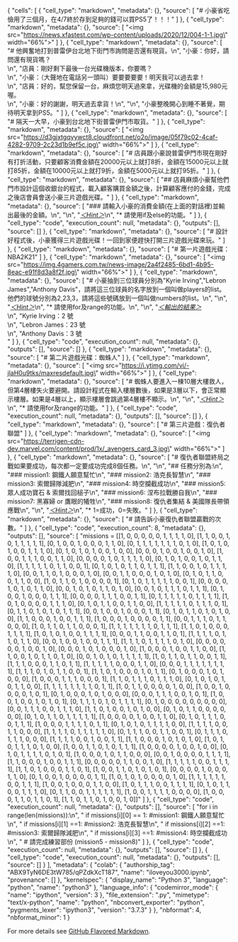 {
 "cells": [
  {
   "cell_type": "markdown",
   "metadata": {},
   "source": [
    "# 小豪省吃儉用了三個月，在4/7終於存到足夠的錢可以買PS5了！！！"
   ]
  },
  {
   "cell_type": "markdown",
   "metadata": {},
   "source": [
    "<img src=\"https://news.xfastest.com/wp-content/uploads/2020/12/004-1-1.jpg\" width=\"66%\">"
   ]
  },
  {
   "cell_type": "markdown",
   "metadata": {},
   "source": [
    "# 他興奮地打到普雷伊台北地下街門市詢問是否還有現貨。\n",
    "小豪：你好，請問還有現貨嗎？<br>\n",
    "店員：剛好剩下最後一台光碟機版本，你要嗎？<br>\n",
    "小豪：（大聲地在電話另一頭叫）要要要要要！明天我可以過去拿！<br>\n",
    "店員：好的，幫您保留一台，麻煩您明天過來拿，光碟機的金額是15,980元喔。<br>\n",
    "小豪：好的謝謝，明天過去拿貨！\n",
    "\n",
    "小豪整晚開心到睡不著覺，期待明天拿到PS5。"
   ]
  },
  {
   "cell_type": "markdown",
   "metadata": {},
   "source": [
    "# 隔天一大早，小豪到台北地下街普雷伊門市取貨。"
   ]
  },
  {
   "cell_type": "markdown",
   "metadata": {},
   "source": [
    "<img src=\"https://d3gjxtgqyywct8.cloudfront.net/o2o/image/05f79c02-4caf-4282-9709-2c23d1b9ef5c.jpg\" width=\"66%\">"
   ]
  },
  {
   "cell_type": "markdown",
   "metadata": {},
   "source": [
    "# 店員跟小豪說普雷伊門市現在剛好有打折活動，只要顧客消費金額在20000元以上就打8折，金額在15000元以上就打85折，金額在10000元以上就打9折，金額在5000元以上就打95折。"
   ]
  },
  {
   "cell_type": "markdown",
   "metadata": {},
   "source": [
    "## 店員麻煩小豪幫他們門市設計這個收銀台的程式，載入顧客購買金額之後，計算顧客應付的金錢，完成之後店會員會送小豪三片遊戲光碟。"
   ]
  },
  {
   "cell_type": "markdown",
   "metadata": {},
   "source": [
    "### 請輸入小豪的消費金額(在上面的對話裡)並輸出最後的金額。\n",
    "\n",
    "<u><i>＜Hint＞</i></u>\n",
    "* 請使用if及else的功能。"
   ]
  },
  {
   "cell_type": "code",
   "execution_count": null,
   "metadata": {},
   "outputs": [],
   "source": []
  },
  {
   "cell_type": "markdown",
   "metadata": {},
   "source": [
    "# 設計好程式後，小豪獲得三片遊戲光碟！一回到家便趕快打開三片遊戲光碟來玩。"
   ]
  },
  {
   "cell_type": "markdown",
   "metadata": {},
   "source": [
    "# 第一片遊戲光碟：NBA2K21"
   ]
  },
  {
   "cell_type": "markdown",
   "metadata": {},
   "source": [
    "<img src=\"https://img.4gamers.com.tw/news-image/2a4f2485-6bd1-4b95-8eac-e91f8d3a8f2f.jpg\" width=\"66%\">"
   ]
  },
  {
   "cell_type": "markdown",
   "metadata": {},
   "source": [
    "# 小豪抽到三位球員分別為\"Kyrie Irving\",\"Lebron James\",\"Anthony Davis\"，請將這三位球員的名字放到一個叫做players的list。他們的球號分別為2,23,3，請將這些號碼放到一個叫做numbers的list。\n",
    "\n",
    "<u><i>＜Hint＞</i></u>\n",
    "* 請使用for及range的功能。\n",
    "\n",
    "<u><i>＜輸出的結果＞</i></u><br>\n",
    "Kyrie Irving：2 號<br>\n",
    "Lebron James：23 號<br>\n",
    "Anthony Davis：3 號<br>"
   ]
  },
  {
   "cell_type": "code",
   "execution_count": null,
   "metadata": {},
   "outputs": [],
   "source": []
  },
  {
   "cell_type": "markdown",
   "metadata": {},
   "source": [
    "# 第二片遊戲光碟：蜘蛛人"
   ]
  },
  {
   "cell_type": "markdown",
   "metadata": {},
   "source": [
    "<img src=\"https://i.ytimg.com/vi/-jlaH0u9tks/maxresdefault.jpg\" width=\"66%\">"
   ]
  },
  {
   "cell_type": "markdown",
   "metadata": {},
   "source": [
    "# 蜘蛛人要進入一棟10層大樓救人，但第4層樓失火要避開。請設計程式在輸入樓層數後，如果是3層以下，會正常顯示樓層。如果是4層以上，顯示樓層會跳過第4層樓不顯示。\n",
    "\n",
    "<u><i>＜Hint＞</i></u>\n",
    "* 請使用for及range的功能。"
   ]
  },
  {
   "cell_type": "code",
   "execution_count": null,
   "metadata": {},
   "outputs": [],
   "source": []
  },
  {
   "cell_type": "markdown",
   "metadata": {},
   "source": [
    "# 第三片遊戲：復仇者聯盟"
   ]
  },
  {
   "cell_type": "markdown",
   "metadata": {},
   "source": [
    "<img src=\"https://terrigen-cdn-dev.marvel.com/content/prod/1x/_avengers_card_3.jpg\" width=\"66%\">"
   ]
  },
  {
   "cell_type": "markdown",
   "metadata": {},
   "source": [
    "# 復仇者聯盟終局之戰如果要成功，每次都一定要成功完成8個任務。\n",
    "\n",
    "## 任務分別為:\n",
    "### mission1: 鋼鐵人願意幫忙\n",
    "### mission2: 浩克長智慧\n",
    "### mission3: 索爾歸隊減肥\n",
    "### mission4: 時空攔截成功\n",
    "### mission5: 眾人成功寶石 & 索爾找回槌子\n",
    "### mission6: 涅布拉戰勝自我\n",
    "### mission7: 黑寡婦 or 鷹眼的犧牲\n",
    "### mission8: 復仇者集結 & 美國隊長帶領應戰\n",
    "\n",
    "<u><i>＜Hint＞</i></u>\n",
    "* 1=成功，0=失敗。"
   ]
  },
  {
   "cell_type": "markdown",
   "metadata": {},
   "source": [
    "# 請告訴小豪復仇者聯盟贏戰的次數。"
   ]
  },
  {
   "cell_type": "code",
   "execution_count": 8,
   "metadata": {},
   "outputs": [],
   "source": [
    "missions =  [[1, 0, 0, 0, 0, 0, 1, 1, 1, 1, 0], [1, 1, 0, 0, 1, 0, 1, 1, 1, 1, 1], [0, 1, 0, 0, 1, 0, 0, 0, 1, 1, 0], [0, 1, 1, 1, 1, 1, 1, 1, 0, 1, 0], [1, 0, 1, 0, 1, 0, 0, 1, 1, 1, 0], [0, 1, 0, 1, 0, 1, 0, 0, 1, 0, 0], [0, 0, 0, 1, 0, 0, 1, 0, 0, 1, 0], [1, 0, 0, 1, 1, 1, 0, 0, 1, 1, 0], [0, 0, 0, 0, 1, 0, 1, 1, 1, 1, 0], [0, 1, 0, 1, 0, 0, 1, 0, 1, 1, 0], [1, 1, 1, 1, 1, 0, 1, 1, 0, 0, 1], [0, 1, 0, 1, 0, 1, 1, 0, 1, 1, 1], [1, 1, 0, 0, 1, 0, 1, 1, 1, 1, 0], [0, 0, 1, 1, 0, 1, 0, 0, 0, 1, 0], [0, 0, 1, 1, 0, 0, 0, 1, 0, 1, 0], [0, 1, 0, 1, 1, 0, 0, 1, 1, 0, 0], [1, 0, 1, 1, 0, 1, 0, 0, 0, 0, 1], [0, 1, 0, 1, 1, 1, 1, 1, 0, 0, 1], [0, 0, 0, 0, 1, 0, 1, 0, 1, 1, 0], [0, 0, 1, 0, 1, 0, 1, 1, 0, 1, 0], [0, 0, 1, 0, 1, 1, 1, 0, 1, 1, 1], [0, 1, 0, 0, 1, 0, 0, 0, 1, 1, 1], [0, 0, 0, 0, 1, 1, 1, 0, 0, 1, 1], [0, 1, 1, 1, 1, 1, 0, 1, 1, 1, 1], [1, 0, 1, 0, 0, 0, 0, 1, 1, 1, 0], [0, 1, 0, 1, 1, 0, 0, 1, 1, 0, 0], [1, 1, 1, 1, 1, 0, 1, 1, 1, 0, 1], [0, 1, 1, 0, 1, 0, 1, 0, 1, 1, 1], [0, 0, 1, 0, 0, 1, 0, 0, 0, 1, 1], [0, 1, 0, 1, 1, 0, 1, 0, 1, 0, 0], [1, 1, 0, 0, 0, 1, 0, 0, 1, 1, 1], [1, 0, 0, 0, 1, 0, 0, 0, 0, 1, 1], [0, 0, 1, 1, 1, 0, 1, 1, 0, 0, 0], [1, 0, 1, 1, 0, 1, 1, 0, 0, 0, 1], [1, 1, 1, 1, 1, 1, 1, 0, 1, 1, 1], [1, 1, 0, 1, 0, 0, 0, 1, 1, 1, 1], [1, 0, 1, 0, 1, 0, 0, 1, 1, 1, 1], [0, 0, 0, 1, 1, 0, 0, 1, 1, 0, 1], [1, 1, 1, 1, 0, 1, 1, 0, 1, 1, 0], [0, 0, 1, 0, 0, 1, 0, 0, 1, 1, 1], [1, 1, 1, 0, 1, 1, 1, 1, 0, 1, 0], [0, 0, 0, 0, 0, 0, 1, 0, 0, 1, 0], [0, 0, 0, 1, 0, 1, 0, 0, 0, 1, 0], [1, 0, 0, 0, 1, 0, 0, 1, 1, 0, 0], [1, 1, 0, 0, 1, 0, 1, 1, 0, 1, 0], [0, 0, 1, 0, 1, 0, 1, 1, 1, 1, 1], [1, 0, 1, 1, 0, 1, 1, 0, 0, 1, 1], [1, 1, 1, 0, 0, 0, 1, 1, 0, 1, 1], [1, 1, 1, 1, 1, 0, 0, 0, 1, 1, 0], [0, 0, 0, 1, 1, 1, 1, 1, 1, 1, 1], [1, 1, 1, 0, 1, 0, 1, 1, 0, 0, 1], [1, 1, 0, 1, 0, 0, 0, 1, 0, 1, 1], [0, 1, 0, 0, 0, 1, 0, 1, 0, 0, 0], [1, 0, 0, 0, 1, 1, 1, 0, 0, 0, 1], [1, 1, 0, 1, 1, 1, 0, 1, 1, 1, 0], [0, 1, 0, 1, 0, 1, 0, 1, 1, 0, 0], [1, 1, 1, 1, 1, 1, 1, 1, 0, 1, 1], [1, 0, 1, 1, 0, 0, 0, 0, 1, 0, 0], [1, 0, 0, 1, 0, 0, 0, 0, 1, 0, 1], [0, 1, 0, 0, 0, 1, 0, 1, 0, 0, 0], [0, 0, 0, 1, 1, 1, 0, 0, 1, 0, 1], [1, 0, 0, 1, 0, 0, 1, 0, 1, 0, 1], [0, 1, 1, 1, 0, 1, 0, 1, 1, 1, 1], [0, 1, 0, 0, 0, 0, 0, 0, 0, 0, 0], [0, 0, 1, 1, 1, 0, 0, 1, 1, 1, 0], [1, 1, 0, 1, 0, 0, 1, 0, 1, 0, 0], [0, 1, 0, 1, 1, 0, 0, 0, 0, 0, 0], [0, 1, 0, 1, 1, 0, 1, 1, 1, 1, 1], [1, 0, 0, 0, 0, 1, 0, 0, 1, 1, 0], [0, 1, 0, 1, 1, 1, 0, 0, 1, 1, 1], [1, 0, 0, 0, 1, 1, 1, 1, 0, 1, 1], [0, 1, 0, 1, 0, 1, 1, 1, 1, 0, 0], [1, 1, 1, 1, 0, 0, 1, 1, 0, 0, 0], [1, 1, 1, 1, 0, 1, 1, 1, 1, 1, 0], [0, 1, 1, 1, 0, 0, 1, 1, 0, 0, 1], [0, 1, 1, 1, 0, 1, 1, 1, 0, 0, 0], [1, 1, 1, 1, 0, 0, 1, 0, 0, 1, 1], [1, 1, 0, 0, 0, 1, 0, 1, 0, 1, 0], [1, 0, 1, 0, 1, 1, 1, 0, 1, 0, 0], [1, 0, 0, 1, 1, 0, 1, 0, 1, 1, 1], [1, 0, 0, 0, 0, 1, 0, 0, 1, 0, 0], [0, 1, 0, 1, 1, 1, 1, 0, 1, 0, 1], [1, 0, 0, 0, 1, 0, 1, 1, 0, 0, 0], [0, 0, 1, 0, 0, 0, 0, 1, 1, 1, 1], [1, 1, 0, 0, 0, 1, 0, 0, 1, 1, 1], [0, 0, 0, 0, 0, 1, 1, 0, 0, 1, 0], [1, 1, 1, 1, 1, 0, 0, 1, 1, 1, 1], [1, 1, 0, 1, 0, 0, 0, 1, 1, 0, 1], [1, 0, 0, 1, 1, 0, 1, 0, 1, 0, 1], [0, 0, 0, 0, 1, 0, 0, 0, 1, 1, 0], [0, 1, 0, 0, 1, 0, 0, 0, 0, 1, 1], [1, 0, 1, 0, 1, 0, 0, 0, 0, 1, 0], [1, 1, 1, 1, 1, 1, 0, 0, 1, 1, 1], [1, 0, 0, 1, 0, 0, 0, 1, 1, 0, 0], [1, 0, 1, 1, 1, 0, 0, 1, 1, 1, 1], [0, 1, 0, 1, 1, 0, 0, 1, 1, 1, 0], [0, 1, 1, 0, 0, 1, 1, 1, 1, 1, 1], [1, 0, 0, 1, 1, 1, 1, 0, 0, 0, 0], [1, 0, 0, 0, 1, 1, 0, 1, 1, 0, 1], [1, 1, 0, 1, 1, 0, 1, 0, 0, 1, 0]]"
   ]
  },
  {
   "cell_type": "code",
   "execution_count": null,
   "metadata": {},
   "outputs": [],
   "source": [
    "for i in range(len(missions)):\n",
    "    if missions[i][0] == 1:                                                   #mission1: 鋼鐵人願意幫忙\n",
    "        if missions[i][1] ==1:                                                #mission2: 浩克長智慧\n",
    "            if missions[i][2] ==1:                                            #mission3: 索爾歸隊減肥\n",
    "                if missions[i][3] ==1:                                        #mission4: 時空攔截成功\n",
    "                    # 請完成練習部份 (mission5 - mission8)"
   ]
  },
  {
   "cell_type": "code",
   "execution_count": null,
   "metadata": {},
   "outputs": [],
   "source": []
  },
  {
   "cell_type": "code",
   "execution_count": null,
   "metadata": {},
   "outputs": [],
   "source": []
  }
 ],
 "metadata": {
  "colab": {
   "authorship_tag": "ABX9TyN6DE3tW785/qPZdkXcT187",
   "name": "iloveyou3000.ipynb",
   "provenance": []
  },
  "kernelspec": {
   "display_name": "Python 3",
   "language": "python",
   "name": "python3"
  },
  "language_info": {
   "codemirror_mode": {
    "name": "ipython",
    "version": 3
   },
   "file_extension": ".py",
   "mimetype": "text/x-python",
   "name": "python",
   "nbconvert_exporter": "python",
   "pygments_lexer": "ipython3",
   "version": "3.7.3"
  }
 },
 "nbformat": 4,
 "nbformat_minor": 1
}


For more details see [GitHub Flavored Markdown](https://guides.github.com/features/mastering-markdown/).


